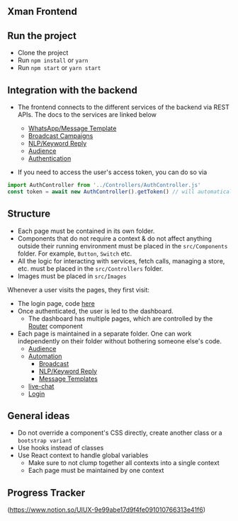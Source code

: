 ## Xman Frontend

## Run the project

- Clone the project
- Run `npm install` or `yarn`
- Run `npm start` or `yarn start`

## Integration with the backend

- The frontend connects to the different services of the backend via REST APIs. The docs to the services are linked below
    - [WhatsApp/Message Template](https://api-wa.xman.tech/docs)
    - [Broadcast Campaigns](https://api-campaigns.xman.tech/docs)
    - [NLP/Keyword Reply](https://api-nlp.xman.tech/docs)
    - [Audience](https://api-audience.xman.tech/docs)
    - [Authentication](https://api-auth.xman.tech/docs)

- If you need to access the user's access token, you can do so via
``` js
import AuthController from '../Controllers/AuthController.js'
const token = await new AuthController().getToken() // will automatically renew the token if required
```

## Structure

- Each page must be contained in its own folder.
- Components that do not require a context & do not affect anything outside their running environment must be placed in the `src/Components` folder.
For example, `Button`, `Switch` etc.
- All the logic for interacting with services, fetch calls, managing a store, etc. must be placed in the `src/Controllers` folder.
- Images must be placed in `src/Images`

Whenever a user visits the pages, they first visit:
- The login page, code [here](/src/Login)
- Once authenticated, the user is led to the dashboard. 
    - The dashboard has multiple pages, which are controlled by the [Router](/src/Router) component
- Each page is maintained in a separate folder. One can work independently on their folder without bothering someone else's code.
    - [Audience](/src/Audience)
    - [Automation](/src/Automation)
        - [Broadcast](/src/Automation/Broadcast)
        - [NLP/Keyword Reply](/src/Automation/NLP)
        - [Message Templates](/src/Automation/MessageTemplates)
    - [live-chat](/src/LiveChat)
    - [Login](/src/Login)

## General ideas

- Do not override a component's CSS directly, create another class or a `bootstrap variant`
- Use hooks instead of classes
- Use React context to handle global variables
    - Make sure to not clump together all contexts into a single context
    - Each page must be maintained by one context

## Progress Tracker
(https://www.notion.so/UIUX-9e99abe17d9f4fe091010766313e41f6)